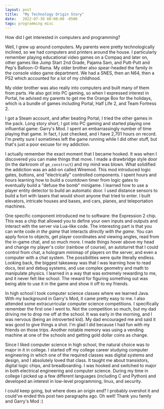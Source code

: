 ```yaml
---
layout: post
title:  "My Technology Origin Story"
date:   2022-07-30 00:00:00 -0500
tags: programming misc
---
```


How did I get interested in computers and programming?


Well, I grew up around computers. My parents were pretty technologically
inclined, so we had computers and printers around the house. I particularly
remember playing educational video games on a Compaq and later on, other games
like Jump Start 2nd Grade, Pajama Sam, and Putt-Putt and Pep's Balloon-O-Rama.
My older brother also spear-headed the family in the console video game
department. We had a SNES, then an N64, then a PS2 which accounted for a lot of
my childhood.

My older brother was also really into computers and built many of them from
parts. He also got into PC gaming, so when I expressed interest in Portal, he
advised my parents to get me the Orange Box for the holidays, which is a bundle
of games including Portal, Half Life 2, and Team Fortress 2.

I got a Steam account, and after beating Portal, I tried the other games in the
pack. Long story short, I got into PC gaming and started playing one
influential game: Garry's Mod. I spent an embarrassingly number of time playing
that game. In fact, I just checked, and I have 2,701 hours on record. I'm
pretty sure I sometimes left the game running while I did other stuff, but
that's just a poor excuse for my addiction.

I actually remember the exact moment that I became hooked. It was when I
discovered you can make things that move. I made a drawbridge style door (in
the darkroom of `gm_construct`) and my mind was blown. What solidified the
addiction was an add-on called Wiremod. This mod introduced logic gates,
buttons, and "electrically" controlled components. I spent hours and hours
learning how to build a countdown timer from logic gates to eventually build a
"defuse the bomb" minigame. I learned how to use a player entity detector to
build an automatic door. I used distance sensors to build a fort with lasers
that would shoot anyone that tried to enter. I built elevators, intricate
houses and bases, and cars, planes, and teleportation machines.

One specific component introduced me to software: the Expression 2 chip. This
was a chip that allowed you to define your own inputs and outputs and interact
with the server via Lua-like code. The interesting part is that you can write
code *in the game* that interacts *directly with the game*. You can apply force
to objects, get player coordinates and viewing angles, read from the in-game
chat, and so much more. I made things hover above my head and change my
player's color (rainbow of course), an autoturret that I could control from
chat, a hologram minimap of players on the server, and even a computer with a
chat system. The possibilities were quite literally endless. Looking back, the
biggest takeaway was that I was learning how to read docs, test and debug
systems, and use complex geometry and math to manipulate physics. I learned in
a way that was extremely rewarding to me, and it never felt like school. The
reward for figuring something out was being able to use it in the game and show
it off to my friends.

In high school I took computer science classes where we learned Java. With my
background in Garry's Mod, it came pretty easy to me. I also attended some
extracurricular computer science competitions. I specifically remember the first
one I went to. Not the competition so much, but my dad driving me to drop me
off at the school. It was early in the morning, and I was nervous (being an
introverted kid). My dad encouraged me and said it was good to give things a
shot. I'm glad I did because I had fun with my friends on those trips. Another
notable memory was using a vending machine at one of the schools and getting
gold dollar coins as change.

Since I liked computer science in high school, the natural choice was to major
in it in college. I started off my college career studying computer engineering
in which one of the required classes was digital systems and design, and I
absolutely loved that class. It taught me about transistors, digital logic
chips, and breadboarding. I was hooked and switched to major in both electrical
engineering and computer science. During my time in college I picked up a few
different languages (including C and Python) and developed an interest in
low-level programming, linux, and security.

I could keep going, but where does an origin end? I probably overshot it and
could've ended this post two paragraphs ago. Oh well! Thank you family and
Garry's Mod :)
